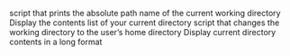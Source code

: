  script that prints the absolute path name of the current working directory
Display the contents list of your current directory
script that changes the working directory to the user’s home directory
Display current directory contents in a long format
